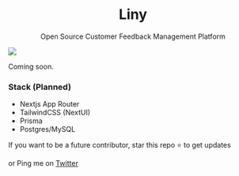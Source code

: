<h1 align="center">Liny</h1>

<p align="center">Open Source Customer Feedback Management Platform</p>

![](https://github.com/user-attachments/assets/17f98cf3-d4d6-404b-801f-43a44ba830ca)


Coming soon.

### Stack (Planned)
- Nextjs App Router
- TailwindCSS (NextUI)
- Prisma
- Postgres/MySQL

If you want to be a future contributor, star this repo ⭐ to get updates

or Ping me on <a href="https://x.com/the_mcnaveen" target="_blank">Twitter</a>
